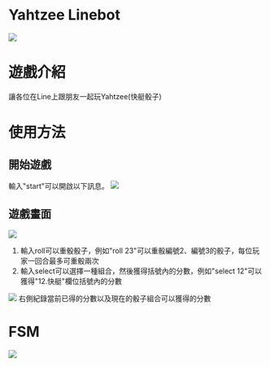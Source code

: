 # Yahtzee Linebot
![](https://i.imgur.com/rgOkRjx.jpeg)
# 遊戲介紹
讓各位在Line上跟朋友一起玩Yahtzee(快艇骰子)
# 使用方法
## 開始遊戲
輸入"start"可以開啟以下訊息。
![](https://i.imgur.com/h6RdYdk.jpeg)
## 遊戲畫面
![](https://i.imgur.com/fhzJla4.jpeg)
1. 輸入roll可以重骰骰子，例如"roll 23"可以重骰編號2、編號3的骰子，每位玩家一回合最多可重骰兩次
2. 輸入select可以選擇一種組合，然後獲得括號內的分數，例如"select 12"可以獲得"12.快艇"欄位括號內的分數

![](https://i.imgur.com/TfkbUvo.jpeg)
右側紀錄當前已得的分數以及現在的骰子組合可以獲得的分數

# FSM 
![](https://i.imgur.com/YKQstYZ.png)
